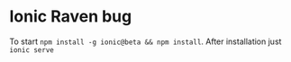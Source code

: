 # Ionic Raven bug


To start `npm install -g ionic@beta && npm install`. After installation just `ionic serve`
